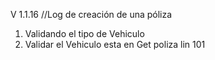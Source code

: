 V 1.1.16  //Log de  creación de una póliza

1. Validando el tipo de Vehiculo
2. Validar el Vehiculo esta en Get poliza lin 101
